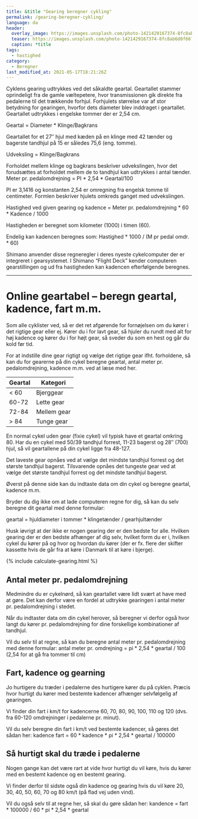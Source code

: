 ```yaml
---
title: &title "Gearing beregner cykling"
permalink: /gearing-beregner-cykling/
language: da
header:
  overlay_image: https://images.unsplash.com/photo-1421429167374-8fc8ab6d0f66?ixid=MnwxMjA3fDB8MHxwaG90by1wYWdlfHx8fGVufDB8fHx8&ixlib=rb-1.2.1&auto=format&fit=crop&w=1900&q=80
  teaser: https://images.unsplash.com/photo-1421429167374-8fc8ab6d0f66?ixid=MnwxMjA3fDB8MHxwaG90by1wYWdlfHx8fGVufDB8fHx8&ixlib=rb-1.2.1&auto=format&fit=crop&w=400&q=80
  caption: *title
tags:
  - hastighed
category:
  - Beregner
last_modified_at: 2021-05-17T18:21:26Z
---
```


Cyklens gearing udtrykkes ved det såkaldte geartal. Geartallet stammer oprindeligt fra de gamle væltepetere, hvor transmissionen gik direkte fra pedalerne til det trækkende forhjul. Forhjulets størrelse var af stor betydning for gearingen, hvorfor dets diameter blev inddraget i geartallet. Geartallet udtrykkes i engelske tommer der er 2,54 cm.

Geartal = Diameter * Klinge/Bagkrans

Geartallet for et 27″ hjul med kæden på en klinge med 42 tænder og bagerste tandhjul på 15 er således 75,6 (eng. tomme).

Udveksling = Klinge/Bagkrans

Forholdet mellem klinge og bagkrans beskriver udvekslingen, hvor det forudsættes at forholdet mellem de to tandhjul kan udtrykkes i antal tænder. Meter pr. pedalomdrejning = PI * 2,54 * Geartal/100

PI er 3,1416 og konstanten 2,54 er omregning fra engelsk tomme til centimeter. Formlen beskriver hjulets omkreds ganget med udvekslingen.

Hastighed ved given gearing og kadence = Meter pr. pedalomdrejning * 60 * Kadence / 1000

Hastigheden er beregnet som kilometer (1000) i timen (60).

Endelig kan kadencen beregnes som:
Hastighed * 1000 / (M pr pedal omdr. * 60)

Shimano anvender disse regneregler i deres nyeste cykelcomputer der er integreret i gearsystemet. I Shimano “Flight Deck” kender computeren gearstillingen og ud fra hastigheden kan kadencen efterfølgende beregnes.

***

# Online geartabel – beregn geartal, kadence, fart m.m.

Som alle cyklister ved, så er det ret afgørende for fornøjelsen om du kører i det rigtige gear eller ej. Kører du i for lavt gear, så hjuler du rundt med alt for høj kadence og kører du i for højt gear, så sveder du som en hest og går du kold før tid.

For at indstille dine gear rigtigt og vælge det rigtige gear ifht. forholdene, så kan du for gearerne på din cykel beregne geartal, antal meter pr. pedalomdrejning, kadence m.m. ved at læse med her.


| Geartal | Kategori |
|-|-|
| < 60 | Bjerggear |
| 60-72 | Lette gear |
| 72-84 | Mellem gear |
| > 84 | Tunge gear|

En normal cykel uden gear (fixie cykel) vil typisk have et geartal omkring 80. Har du en cykel med 50/39 tandhjul forrest, 11-23 bagerst og 28″ (700) hjul, så vil geartallene på din cykel ligge fra 48-127.

Det laveste gear opnåes ved at vælge det mindste tandhjul forrest og det største tandhjul bagerst. Tilsvarende opnåes det tungeste gear ved at vælge det største tandhjul forrest og det mindste tandhjul bagerst.

Øverst på denne side kan du indtaste data om din cykel og beregne geartal, kadence m.m.

Bryder du dig ikke om at lade computeren regne for dig, så kan du selv beregne dit geartal med denne formular:

geartal = hjuldiameter i tommer * klingetænder / gearhjultænder

Husk iøvrigt at der ikke er nogen gearing der er den bedste for alle. Hvilken gearing der er den bedste afhænger af dig selv, hvilket form du er i, hvilken cykel du kører på og hvor og hvordan du kører (der er fx. flere der skifter kassette hvis de går fra at køre i Danmark til at køre i bjerge).

{% include calculate-gearing.html %}

## Antal meter pr. pedalomdrejning

Medmindre du er cykelnørd, så kan geartallet være lidt svært at have med at gøre. Det kan derfor være en fordel at udtrykke gearingen i antal meter pr. pedalomdrejning i stedet.

Når du indtaster data om din cykel herover, så beregner vi derfor også hvor langt du kører pr. pedalomdrejning for dine forskellige kombinationer af tandhjul.

Vil du selv til at regne, så kan du beregne antal meter pr. pedalomdrejning med denne formular:
antal meter pr. omdrejning = pi * 2,54 * geartal / 100 (2,54 for at gå fra tommer til cm)

## Fart, kadence og gearning

Jo hurtigere du træder i pedalerne des hurtigere kører du på cyklen. Præcis hvor hurtigt du kører med bestemte kadencer afhænger selvfølgelig af gearingen.

Vi finder din fart i km/t for kadencerne 60, 70, 80, 90, 100, 110 og 120 (dvs. fra 60-120 omdrejninger i pedalerne pr. minut).

Vil du selv beregne din fart i km/t ved bestemte kadencer, så gøres det sådan her:
kadence fart = 60 * kadence * pi * 2,54 * geartal / 100000

## Så hurtigt skal du træde i pedalerne

Nogen gange kan det være rart at vide hvor hurtigt du vil køre, hvis du kører med en bestemt kadence og en bestemt gearing.

Vi finder derfor til sidste også din kadence og gearing hvis du vil køre 20, 30, 40, 50, 60, 70 og 80 km/t (på flad vej uden vind).

Vil du også selv til at regne her, så skal du gøre sådan her:
kandence = fart * 100000 / 60 * pi * 2,54 * geartal
